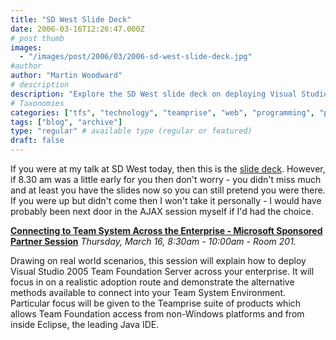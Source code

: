 ```yaml
---
title: "SD West Slide Deck"
date: 2006-03-16T12:26:47.000Z
# post thumb
images:
  - "/images/post/2006/03/2006-sd-west-slide-deck.jpg"
#author
author: "Martin Woodward"
# description
description: "Explore the SD West slide deck on deploying Visual Studio Team Foundation Server across your enterprise and connecting diverse platforms."
# Taxonomies
categories: ["tfs", "technology", "teamprise", "web", "programming", "personal"]
tags: ["blog", "archive"]
type: "regular" # available type (regular or featured)
draft: false
---
```

If you were at my talk at SD West today, then this is the [slide deck](http://www.woodwardweb.com/teamprise/SDWest_Connecting_to_Team_System_Across_the_Enterprise.pdf).  However, if 8.30 am was a little early for you then don't worry - you didn't miss much and at least you have the slides now so you can still pretend you were there.  If you were up but didn't come then I won't take it personally - I would have probably been next door in the AJAX session myself if I'd had the choice.

**[Connecting to Team System Across the Enterprise - Microsoft Sponsored Partner Session](http://www.woodwardweb.com/teamprise/SDWest_Connecting_to_Team_System_Across_the_Enterprise.pdf)**
*Thursday, March 16, 8:30am - 10:00am - Room 201.*

Drawing on real world scenarios, this session will explain how to deploy Visual Studio 2005 Team Foundation Server across your enterprise. It will focus in on a realistic adoption route and demonstrate the alternative methods available to connect into your Team System Environment. Particular focus will be given to the Teamprise suite of products which allows Team Foundation access from non-Windows platforms and from inside Eclipse, the leading Java IDE.